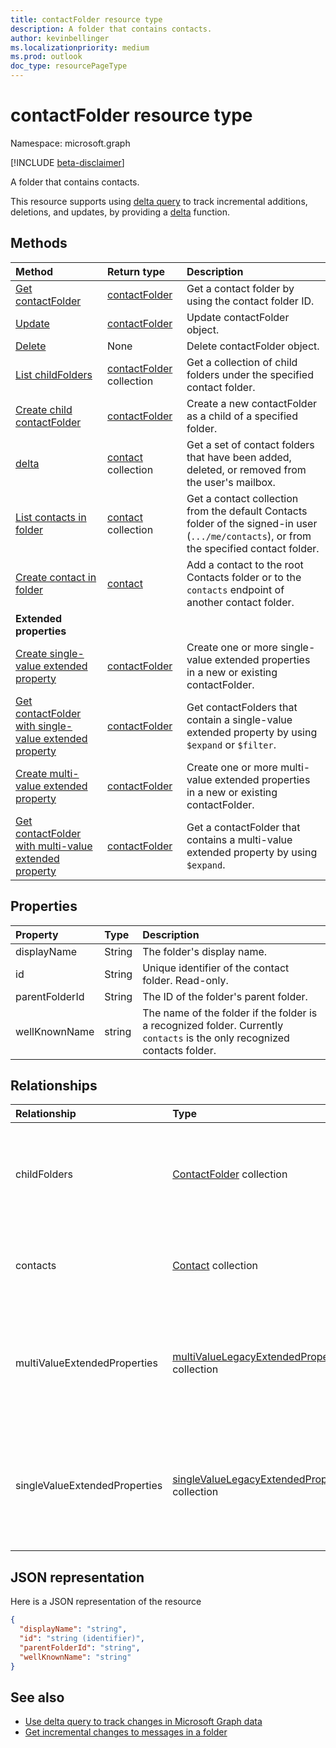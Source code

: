 ```yaml
---
title: contactFolder resource type
description: A folder that contains contacts.
author: kevinbellinger
ms.localizationpriority: medium
ms.prod: outlook
doc_type: resourcePageType
---
```


# contactFolder resource type

Namespace: microsoft.graph

[!INCLUDE [beta-disclaimer](../../includes/beta-disclaimer.md)]

A folder that contains contacts.

This resource supports using [delta query](/graph/delta-query-overview) to track incremental additions, deletions, and updates, 
by providing a [delta](../api/contactfolder-delta.md) function.

## Methods

| Method                                                                                                                  | Return type                                  | Description                                                                                                                                |
| :---------------------------------------------------------------------------------------------------------------------- | :------------------------------------------- | :----------------------------------------------------------------------------------------------------------------------------------------- |
| [Get contactFolder](../api/contactfolder-get.md)                                                                        | [contactFolder](contactfolder.md)            | Get a contact folder by using the contact folder ID.                                                                                       |
| [Update](../api/contactfolder-update.md)                                                                                | [contactFolder](contactfolder.md)            | Update contactFolder object.                                                                                                               |
| [Delete](../api/contactfolder-delete.md)                                                                                | None                                         | Delete contactFolder object.                                                                                                               |
| [List childFolders](../api/contactfolder-list-childfolders.md)                                                          | [contactFolder](contactfolder.md) collection | Get a collection of child folders under the specified contact folder.                                                                      |
| [Create child contactFolder](../api/contactfolder-post-childfolders.md)                                                 | [contactFolder](contactfolder.md)            | Create a new contactFolder as a child of a specified folder.                                                                               |
| [delta](../api/contact-delta.md)                                                                                        | [contact](contact.md) collection             | Get a set of contact folders that have been added, deleted, or removed from the user's mailbox.                                            |
| [List contacts in folder](../api/contactfolder-list-contacts.md)                                                        | [contact](contact.md) collection             | Get a contact collection from the default Contacts folder of the signed-in user (`.../me/contacts`), or from the specified contact folder. |
| [Create contact in folder](../api/contactfolder-post-contacts.md)                                                       | [contact](contact.md)                        | Add a contact to the root Contacts folder or to the `contacts` endpoint of another contact folder.                                         |
| **Extended properties**                                                                                                 |                                              |                                                                                                                                            |
| [Create single-value extended property](../api/singlevaluelegacyextendedproperty-post-singlevalueextendedproperties.md) | [contactFolder](contactfolder.md)            | Create one or more single-value extended properties in a new or existing contactFolder.                                                    |
| [Get contactFolder with single-value extended property](../api/singlevaluelegacyextendedproperty-get.md)                | [contactFolder](contactfolder.md)            | Get contactFolders that contain a single-value extended property by using `$expand` or `$filter`.                                          |
| [Create multi-value extended property](../api/multivaluelegacyextendedproperty-post-multivalueextendedproperties.md)    | [contactFolder](contactfolder.md)            | Create one or more multi-value extended properties in a new or existing contactFolder.                                                     |
| [Get contactFolder with multi-value extended property](../api/multivaluelegacyextendedproperty-get.md)                  | [contactFolder](contactfolder.md)            | Get a contactFolder that contains a multi-value extended property by using `$expand`.                                                      |

## Properties

| Property       | Type   | Description                                                                                                               |
| :------------- | :----- | :------------------------------------------------------------------------------------------------------------------------ |
| displayName    | String | The folder's display name.                                                                                                |
| id             | String | Unique identifier of the contact folder. Read-only.                                                                       |
| parentFolderId | String | The ID of the folder's parent folder.                                                                                     |
| wellKnownName  | string | The name of the folder if the folder is a recognized folder. Currently `contacts` is the only recognized contacts folder. |

## Relationships

| Relationship                  | Type                                                                                 | Description                                                                                            |
| :---------------------------- | :----------------------------------------------------------------------------------- | :----------------------------------------------------------------------------------------------------- |
| childFolders                  | [ContactFolder](contactfolder.md) collection                                         | The collection of child folders in the folder. Navigation property. Read-only. Nullable.               |
| contacts                      | [Contact](contact.md) collection                                                     | The contacts in the folder. Navigation property. Read-only. Nullable.                                  |
| multiValueExtendedProperties  | [multiValueLegacyExtendedProperty](multivaluelegacyextendedproperty.md) collection   | The collection of multi-value extended properties defined for the contactFolder. Read-only. Nullable.  |
| singleValueExtendedProperties | [singleValueLegacyExtendedProperty](singlevaluelegacyextendedproperty.md) collection | The collection of single-value extended properties defined for the contactFolder. Read-only. Nullable. |

## JSON representation

Here is a JSON representation of the resource

<!-- {
  "blockType": "resource",
  "optionalProperties": [
    "childFolders",
    "contacts",
    "multiValueExtendedProperties",
    "singleValueExtendedProperties"
  ],
  "keyProperty": "id",
  "@odata.type": "microsoft.graph.contactFolder"
}-->

```json
{
  "displayName": "string",
  "id": "string (identifier)",
  "parentFolderId": "string",
  "wellKnownName": "string"
}

```

## See also

- [Use delta query to track changes in Microsoft Graph data](/graph/delta-query-overview)
- [Get incremental changes to messages in a folder](/graph/delta-query-messages)

<!-- uuid: 8fcb5dbc-d5aa-4681-8e31-b001d5168d79
2015-10-25 14:57:30 UTC -->

<!--
{
  "type": "#page.annotation",
  "description": "contactFolder resource",
  "keywords": "",
  "section": "documentation",
  "tocPath": "",
  "suppressions": []
}
-->
